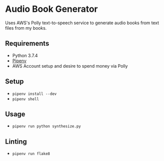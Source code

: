 # Audio Book Generator

Uses AWS's Polly text-to-speech service to generate audio books from text files from my books.

## Requirements

- Python 3.7.4
- [Pipenv](https://pipenv.readthedocs.io/en/latest/install/#installing-pipenv)
- AWS Account setup and desire to spend money via Polly

## Setup

- `pipenv install --dev`
- `pipenv shell`

## Usage

- `pipenv run python synthesize.py`

## Linting

- `pipenv run flake8`
